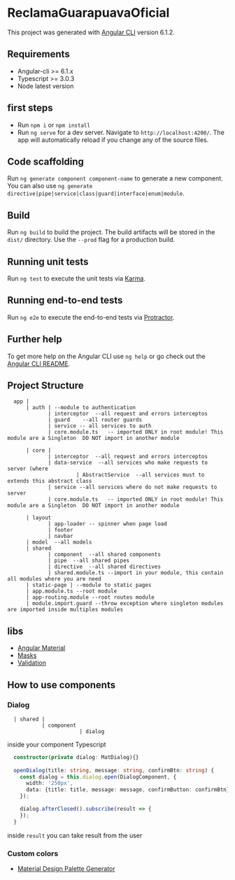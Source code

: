 # ReclamaGuarapuavaOficial

This project was generated with [Angular CLI](https://github.com/angular/angular-cli) version 6.1.2.

## Requirements

+ Angular-cli >= 6.1.x
+ Typescript >= 3.0.3
+ Node latest version

## first steps

+ Run `npm i` or `npm install`
+ Run `ng serve` for a dev server. Navigate to `http://localhost:4200/`. The app will automatically reload if you change any of the source files.

## Code scaffolding

Run `ng generate component component-name` to generate a new component. You can also use `ng generate directive|pipe|service|class|guard|interface|enum|module`.

## Build

Run `ng build` to build the project. The build artifacts will be stored in the `dist/` directory. Use the `--prod` flag for a production build.

## Running unit tests

Run `ng test` to execute the unit tests via [Karma](https://karma-runner.github.io).

## Running end-to-end tests

Run `ng e2e` to execute the end-to-end tests via [Protractor](http://www.protractortest.org/).

## Further help

To get more help on the Angular CLI use `ng help` or go check out the [Angular CLI README](https://github.com/angular/angular-cli/blob/master/README.md).

## Project Structure

```
  app |
      | auth | --module to authentication
             | interceptor  --all request and errors interceptos                  
             | guard    --all router guards
             | service -- all services to auth
             | core.module.ts   -- imported ONLY in root module! This module are a Singleton  DO NOT import in another module
                           
      | core |             
             | interceptor  --all request and errors interceptos
             | data-service  --all services who make requests to server (where
                      | AbstractService  --all services must to extends this abstract class
             | service --all services where do not make requests to server         
             | core.module.ts   -- imported ONLY in root module! This module are a Singleton  DO NOT import in another module
            
      | layout
             | app-loader -- spinner when page load 
             | footer            
             | navbar  
      | model  --all models
      | shared
             | component  --all shared components          
             | pipe  --all shared pipes          
             | directive  --all shared directives          
             | shared.module.ts --import in your module, this contain all modules where you are need
      | static-page | --module to static pages
      | app.module.ts --root module
      | app-routing.module --root routes module
      | module.import.guard --throw exception where singleton modules are imported inside multiples modules

```

## libs

+ [Angular Material](https://material.angular.io/)
+ [Masks](https://www.npmjs.com/package/ngx-mask)
+ [Validation](https://www.npmjs.com/package/ng2-validation)

## How to use components

### Dialog

```
  | shared |
           | component
                       | dialog
```

inside your component Typescript 

```typescript
  constructor(private dialog: MatDialog){}
  
  openDialog(title: string, message: string, confirmBtn: string) {
    const dialog = this.dialog.open(DialogComponent, {
      width: '250px',
      data: {title: title, message: message, confirmButton: confirmBtn}
    });

    dialog.afterClosed().subscribe(result => {
    });
  }
```

inside `result` you can take result from the user

### Custom colors

+ [Material Design Palette Generator](http://mcg.mbitson.com)
